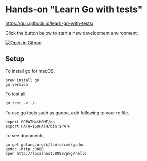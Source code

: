 # Hands-on "Learn Go with tests"

https://quii.gitbook.io/learn-go-with-tests/


Click the button below to start a new development environment:

[![Open in Gitpod](https://gitpod.io/button/open-in-gitpod.svg)](https://gitpod.io/#https://github.com/kaz080/learn-go-with-tests)

## Setup

To install go for macOS,

    brew install go
    go version

To test all,

    go test -v ./...

To use go tools such as godoc, add following to your rc file.

    export GOPATH=$HOME/go
    export PATH=$GOPATH/bin:$PATH

To see documents,

    go get golang.org/x/tools/cmd/godoc
    godoc -http :8080
    open http://localhost:8080/pkg/hello
